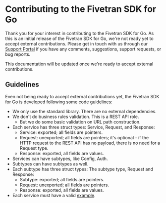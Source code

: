 # Contributing to the Fivetran SDK for Go

Thank you for your interest in contributing to the Fivetran SDK for Go. As this is an initial
release of the Fivetran SDK for Go, we're not ready yet to accept external contributions. 
Please get in touch with us through our [Support Portal](https://support.fivetran.com/) if you 
have any comments, suggestions, support requests, or bug reports.  

This documentation will be updated once we're ready to accept external contributions.

## Guidelines

Even not being ready to accept external contributions yet, the Fivetran SDK for Go is developed
following some code guidelines:

- We only use the standard library. There are no external dependencies.
- We don't do business rules validation. This is a REST API role.
    - But we do some basic validation on URL path construction.
- Each service has three struct types: Service, Request, and Response:
    - Service: exported; all fields are pointers.
    - Request: unexported; all fields are pointers; it's optional - if the HTTP request to the REST API has no payload, there is no need for a Request type.
    - Response: exported, all fields are values. 
- Services can have subtypes, like Config, Auth. 
- Subtypes can have subtypes as well.
- Each subtype has three struct types: The subtype type, Request and Response:
    - Subtype: exported; all fields are pointers.
    - Request: unexported; all fields are pointers.
    - Response: exported, all fields are values.
- Each service must have a valid [example](examples/).
